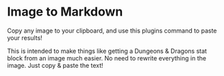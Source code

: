 # Image to Markdown
Copy any image to your clipboard, and use this plugins command to paste your results!

This is intended to make things like getting a Dungeons & Dragons stat block from an image much easier. No need to rewrite everything in the image. Just copy & paste the text!

